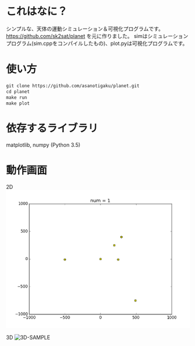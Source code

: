 # これはなに？
シンプルな、天体の運動シミュレーション＆可視化プログラムです。
https://github.com/sk2sat/planet を元に作りました。
simはシミュレーションプログラム(sim.cppをコンパイルしたもの)、plot.pyは可視化プログラムです。

# 使い方
```
git clone https://github.com/asanotigaku/planet.git
cd planet
make run
make plot
```

# 依存するライブラリ
matplotlib, numpy (Python 3.5)

# 動作画面

2D
![2D-SAMPLE](samples/2D/output_2d.gif)

3D
![3D-SAMPLE](samples/3D/test01/test01.gif)
